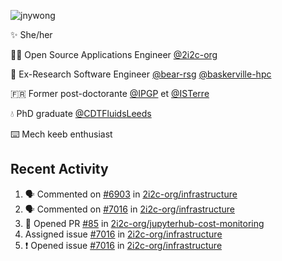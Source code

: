 ![jnywong](https://readme-typing-svg.demolab.com/?font=Intel+One+Mono&size=36&duration=3000&pause=1000&color=6bc46d&vCenter=true&width=170&lines=jnywong)

✨ She/her

👩‍💻 Open Source Applications Engineer [@2i2c-org](https://2i2c.org/)

🐻 Ex-Research Software Engineer [@bear-rsg](https://github.com/bear-rsg) [@baskerville-hpc](https://github.com/baskerville-hpc) 

🇫🇷 Former post-doctorante [@IPGP](https://github.com/IPGP) et [@ISTerre](https://www.isterre.fr/) 

💧 PhD graduate [@CDTFluidsLeeds](https://fluid-dynamics.leeds.ac.uk/) 

⌨️ Mech keeb enthusiast 

## Recent Activity 

<!--START_SECTION:activity-->
1. 🗣 Commented on [#6903](https://github.com/2i2c-org/infrastructure/issues/6903#issuecomment-3442420362) in [2i2c-org/infrastructure](https://github.com/2i2c-org/infrastructure)
2. 🗣 Commented on [#7016](https://github.com/2i2c-org/infrastructure/issues/7016#issuecomment-3438206165) in [2i2c-org/infrastructure](https://github.com/2i2c-org/infrastructure)
3. 💪 Opened PR [#85](undefined) in [2i2c-org/jupyterhub-cost-monitoring](https://github.com/2i2c-org/jupyterhub-cost-monitoring)
4.  Assigned issue [#7016](https://github.com/2i2c-org/infrastructure/issues/7016) in [2i2c-org/infrastructure](https://github.com/2i2c-org/infrastructure)
5. ❗ Opened issue [#7016](https://github.com/2i2c-org/infrastructure/issues/7016) in [2i2c-org/infrastructure](https://github.com/2i2c-org/infrastructure)
<!--END_SECTION:activity-->
